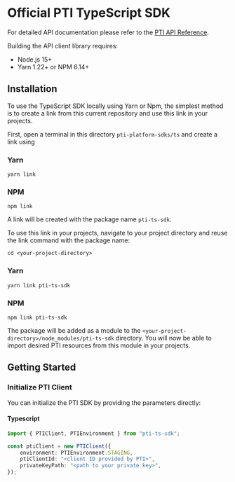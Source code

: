 # Official PTI TypeScript SDK
For detailed API documentation please refer to the [PTI API Reference](TBD).

Building the API client library requires:

- Node.js 15+
- Yarn 1.22+ or NPM 6.14+

## Installation

To use the TypeScript SDK locally using Yarn or Npm, the simplest method is to create a link from this current repository and use this link in your projects.

First, open a terminal in this directory `pti-platform-sdks/ts` and create a link using
### Yarn
```shell
yarn link
```
### NPM
```shell
npm link
```


A link will be created with the package name `pti-ts-sdk`.

To use this link in your projects, navigate to your project directory and reuse the link command with the package name:

```shell
cd <your-project-directory>
```

### Yarn
```shell
yarn link pti-ts-sdk
```
### NPM
```shell
npm link pti-ts-sdk
```

The package will be added as a module to the `<your-project-directory>/node_modules/pti-ts-sdk` directory.
You will now be able to import desired PTI resources from this module in your projects.


## Getting Started
### Initialize PTI Client
You can initialize the PTI SDK by providing the parameters directly:

#### Typescript
```typescript
import { PTIClient, PTIEnvironment } from "pti-ts-sdk";

const ptiClient = new PTIClient({
    environment: PTIEnvironment.STAGING,
    ptiClientId: "<client ID provided by PTI>",
    privateKeyPath: "<path to your private key>",
});
```

